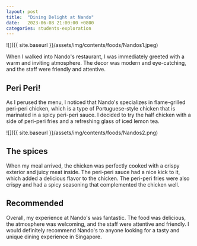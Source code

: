 ```yaml
---
layout: post
title:  "Dining Delight at Nando"
date:   2023-06-08 21:00:00 +0800
categories: students-exploration
---
```


![]({{ site.baseurl }}/assets/img/contents/foods/Nandos1.jpeg)

When I walked into Nando's restaurant, I was immediately greeted with a warm and inviting atmosphere. The decor was modern and eye-catching, and the staff were friendly and attentive.

## Peri Peri!
As I perused the menu, I noticed that Nando's specializes in flame-grilled peri-peri chicken, which is a type of Portuguese-style chicken that is marinated in a spicy peri-peri sauce. I decided to try the half chicken with a side of peri-peri fries and a refreshing glass of iced lemon tea.

![]({{ site.baseurl }}/assets/img/contents/foods/Nandos2.png)
## The spices
When my meal arrived, the chicken was perfectly cooked with a crispy exterior and juicy meat inside. The peri-peri sauce had a nice kick to it, which added a delicious flavor to the chicken. The peri-peri fries were also crispy and had a spicy seasoning that complemented the chicken well.

## Recommended
Overall, my experience at Nando's was fantastic. The food was delicious, the atmosphere was welcoming, and the staff were attentive and friendly. I would definitely recommend Nando's to anyone looking for a tasty and unique dining experience in Singapore.